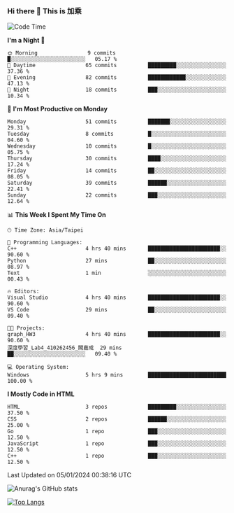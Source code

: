 ### Hi there 👋 This is 加乘



<!--START_SECTION:waka-->
![Code Time](http://img.shields.io/badge/Code%20Time-59%20hrs%2044%20mins-blue)

**I'm a Night 🦉** 

```text
🌞 Morning                9 commits           █░░░░░░░░░░░░░░░░░░░░░░░░   05.17 % 
🌆 Daytime                65 commits          █████████░░░░░░░░░░░░░░░░   37.36 % 
🌃 Evening                82 commits          ████████████░░░░░░░░░░░░░   47.13 % 
🌙 Night                  18 commits          ███░░░░░░░░░░░░░░░░░░░░░░   10.34 % 
```
📅 **I'm Most Productive on Monday** 

```text
Monday                   51 commits          ███████░░░░░░░░░░░░░░░░░░   29.31 % 
Tuesday                  8 commits           █░░░░░░░░░░░░░░░░░░░░░░░░   04.60 % 
Wednesday                10 commits          █░░░░░░░░░░░░░░░░░░░░░░░░   05.75 % 
Thursday                 30 commits          ████░░░░░░░░░░░░░░░░░░░░░   17.24 % 
Friday                   14 commits          ██░░░░░░░░░░░░░░░░░░░░░░░   08.05 % 
Saturday                 39 commits          ██████░░░░░░░░░░░░░░░░░░░   22.41 % 
Sunday                   22 commits          ███░░░░░░░░░░░░░░░░░░░░░░   12.64 % 
```


📊 **This Week I Spent My Time On** 

```text
🕑︎ Time Zone: Asia/Taipei

💬 Programming Languages: 
C++                      4 hrs 40 mins       ███████████████████████░░   90.60 % 
Python                   27 mins             ██░░░░░░░░░░░░░░░░░░░░░░░   08.97 % 
Text                     1 min               ░░░░░░░░░░░░░░░░░░░░░░░░░   00.43 % 

🔥 Editors: 
Visual Studio            4 hrs 40 mins       ███████████████████████░░   90.60 % 
VS Code                  29 mins             ██░░░░░░░░░░░░░░░░░░░░░░░   09.40 % 

🐱‍💻 Projects: 
graph_HW3                4 hrs 40 mins       ███████████████████████░░   90.60 % 
深度學習_Lab4_410262456_闕嘉成  29 mins             ██░░░░░░░░░░░░░░░░░░░░░░░   09.40 % 

💻 Operating System: 
Windows                  5 hrs 9 mins        █████████████████████████   100.00 % 
```

**I Mostly Code in HTML** 

```text
HTML                     3 repos             █████████░░░░░░░░░░░░░░░░   37.50 % 
CSS                      2 repos             ██████░░░░░░░░░░░░░░░░░░░   25.00 % 
Go                       1 repo              ███░░░░░░░░░░░░░░░░░░░░░░   12.50 % 
JavaScript               1 repo              ███░░░░░░░░░░░░░░░░░░░░░░   12.50 % 
C++                      1 repo              ███░░░░░░░░░░░░░░░░░░░░░░   12.50 % 
```




 Last Updated on 05/01/2024 00:38:16 UTC
<!--END_SECTION:waka-->


![Anurag's GitHub stats](https://github-readme-stats.vercel.app/api?username=40436michael&show_icons=true)

[![Top Langs](https://github-readme-stats.vercel.app/api/top-langs/?username=40436michael&layout=compact)](https://github.com/anuraghazra/github-readme-stats)



<!--
**40436michael/40436michael** is a ✨ _special_ ✨ repository because its `README.md` (this file) appears on your GitHub profile.

Here are some ideas to get you started:

- 🔭 I’m currently working on ...
- 🌱 I’m currently learning ...
- 👯 I’m looking to collaborate on ...
- 🤔 I’m looking for help with ...
- 💬 Ask me about ...
- 📫 How to reach me: ...
- 😄 Pronouns: ...
- ⚡ Fun fact: ...
-->
